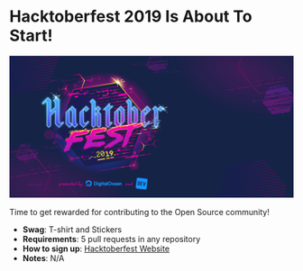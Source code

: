 # Hacktoberfest 2019 Is About To Start!

![alt text](./images/Hacktoberfest_19_Events_1025x513.png)



Time to get rewarded for contributing to the Open Source community!

- **Swag**: T-shirt and Stickers
- **Requirements**: 5 pull requests in any repository
- **How to sign up**: [Hacktoberfest Website](https://hacktoberfest.digitalocean.com)
- **Notes**: N/A
